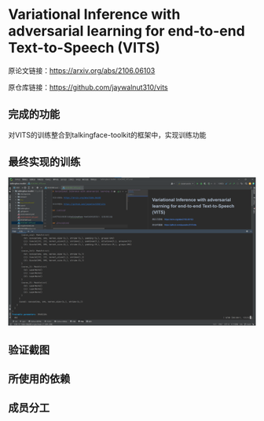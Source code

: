 # Variational Inference with adversarial learning for end-to-end Text-to-Speech (VITS)

原论文链接：https://arxiv.org/abs/2106.06103

原仓库链接：https://github.com/jaywalnut310/vits

## 完成的功能

对VITS的训练整合到talkingface-toolkit的框架中，实现训练功能

## 最终实现的训练
![img.png](readme_img/img.png)

## 验证截图


## 所使用的依赖


## 成员分工
